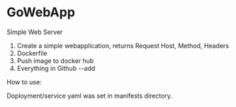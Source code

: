 # GoWebApp
Simple Web Server 

1. Create a simple webapplication, returns Request Host, Method, Headers 
2. Dockerfile 
3. Push image to docker hub 
4. Everything in Github --add



How to use:

Doployment/service yaml was set in manifests directory.
